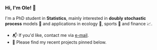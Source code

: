 ### Hi, I'm Ole! 👋

I'm a PhD student in **Statistics**, mainly interested in **doubly stochastic process** models 🎲 and applications in ecology 🦅, sports 🏈 and finance 📈.

* 📬 If you'd like, contact me via [e-mail](mailto:jan-ole.koslik@uni-bielefeld.de).
* 📌 Please find my recent projects pinned below.
